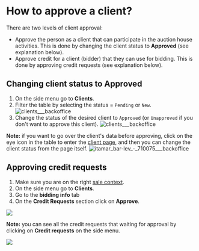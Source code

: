# How to approve a client?

There are two levels of client approval:

* Approve the person as a client that can participate in the auction house activities. This is done by changing the client status to **Approved** \(see explanation below\). 
* Approve credit for a client \(bidder\) that they can use for bidding. This is done by approving credit requests \(see explanation below\).

## Changing client status to Approved

1. On the side menu go to **Clients**.
2. Filter the table by selecting the status = `Pending` or `New`. ![clients\_\_\_backoffice](https://user-images.githubusercontent.com/20393485/44981608-c2de8000-af7b-11e8-8407-7754054a7c05.jpg)
3. Change the status of the desired client to `Approved` \(or `Unapproved` if you don't want to approve this client\). ![clients\_\_\_backoffice](https://user-images.githubusercontent.com/20393485/44981582-ab9f9280-af7b-11e8-800b-5945a93d6d60.jpg)

**Note:** if you want to go over the client's data before approving, click on the eye icon in the table to enter the [client page](understanding-client-page.md), and then you can change the client status from the page itself. ![itamar\_bar-lev\_-\_710075\_\_\_backoffice](https://user-images.githubusercontent.com/20393485/44981546-8c086a00-af7b-11e8-9417-2a1d67e72abd.jpg)

## Approving credit requests

1. Make sure you are on the right [sale context](../sale/sale-context.md).
2. On the side menu go to **Clients**.
3. Go to the **bidding info** tab
4. On the **Credit Requests** section click on **Approve**. 

![](https://user-images.githubusercontent.com/20393485/45079419-35299e80-b0fb-11e8-99a0-b9d2229b2b44.jpg)

**Note:** you can see all the credit requests that waiting for approval by clicking on **Credit requests** on the side menu.

![](https://user-images.githubusercontent.com/20393485/45079686-d57fc300-b0fb-11e8-8687-ef922a1458b3.jpg)

